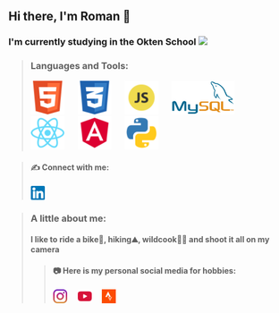 ## Hi there, I'm Roman 👋

### I'm currently studying in the Okten School <img height="20" src="https://owu.com.ua/image/logo/webp/Blue-Big-Bird-Final-Logo.webp">

>### Languages and Tools:
><img height="60" style="margin-right: 20px" src="./img/html5.svg" alt="HTML5"> 
><img height="60" style="margin-right: 20px" src="./img/scc3.svg" alt="CSS3">
><img height="60" style="margin-right: 20px" src="./img/javascript.svg" alt="JavaScript">
><img height="60" style="margin-right: 20px" src="./img/mysql.svg" alt="MySQL">
><img height="60" style="margin-right: 20px" src="./img/react.svg" alt="React">
><img height="60" style="margin-right: 20px" src="./img/angular.svg" alt="Angular">
><img height="60" style="margin-right: 20px" src="./img/python.svg" alt="Python">

>#### ✍️ Connect with me:
>[<img height="25" align="center" src="./img/linkedin.svg" alt="De Sirko">](https://www.linkedin.com/in/romansyrko/) <br>

>### A little about me:
>#### I like to ride a bike🚴, hiking⛰️, wildcook👨‍🍳 and shoot it all on my camera
>>#### 📷 Here is my personal social media for hobbies:
>>[<img height="25" style="margin-right: 15px" align="center" src="./img/instagram.svg" alt="De Sirko">](https://www.instagram.com/de.sirko/)
>>[<img height="25" style="margin-right: 15px" align="center" src="./img/youtube.svg" alt="De Sirko">](https://www.youtube.com/c/ДеСірко)
>>[<img height="25" style="margin-right: 15px" align="center" src="./img/strava.svg" alt="De Sirko">](https://www.strava.com/athletes/de_sirko)
